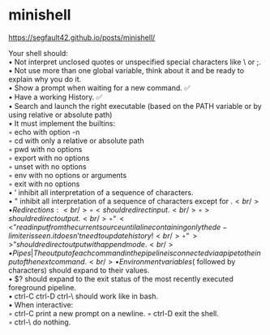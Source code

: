 # minishell

https://segfault42.github.io/posts/minishell/

Your shell should: <br />
• Not interpret unclosed quotes or unspecified special characters like \ or ;. <br />
• Not use more than one global variable, think about it and be ready to explain why you do it. <br />
• Show a prompt when waiting for a new command. ✅ <br />
• Have a working History. ✅ <br /> 
• Search and launch the right executable (based on the PATH variable or by using relative or absolute path) <br />
   • It must implement the builtins: <br />
     ◦ echo with option -n <br />
     ◦ cd with only a relative or absolute path  <br />
     ◦ pwd with no options <br />
     ◦ export with no options <br />
     ◦ unset with no options <br />
     ◦ env with no options or arguments  <br />
     ◦ exit with no options <br />
• ’ inhibit all interpretation of a sequence of characters. <br />
• " inhibit all interpretation of a sequence of characters except for $. <br />
  • Redirections: <br />
   ◦ < should redirect input. <br />
   ◦ > should redirect output. <br />
   ◦ “<<” read input from the current source until a line containing only the de- limiter is seen. it doesn’t need to update history! <br />
   ◦ “>>” should redirect output with append mode. <br />
• Pipes | The output of each command in the pipeline is connected via a pipe to the
input of the next command. <br />
• Environment variables ($ followed by characters) should expand to their values. <br />
• $? should expand to the exit status of the most recently executed foreground pipeline. <br />
• ctrl-C ctrl-D ctrl-\ should work like in bash. <br />
  • When interactive: <br />
    ◦ ctrl-C print a new prompt on a newline. ◦ ctrl-D exit the shell. <br />
    ◦ ctrl-\ do nothing. <br />
